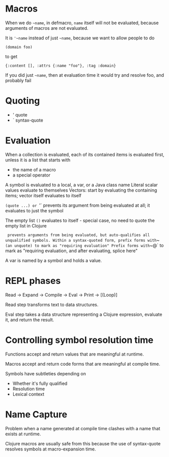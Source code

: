 # Macros

When we do `~name`, in defmacro, `name` itself will not be evaluated,
because arguments of macros are not evaluated.

It is `'~name` instead of just `~name`, because we want to allow people to do

```
(domain foo)
```

to get

```
{:content [], :attrs {:name "foo"}, :tag :domain}
```

If you did just `~name`, then at evaluation time it would try and resolve foo,
and probably fail

# Quoting

+ ' quote
+ ` syntax-quote

# Evaluation

When a collection is evaluated, each of its contained items is evaluated first,
unless it is a list that starts with
+ the name of a macro
+ a special operator

A symbol is evaluated to a local, a var, or a Java class name
Literal scalar values evaluate to themselves
Vectors: start by evaluating the containing items; vector itself evaluates to itself

`(quote ...) or `'` prevents its argument from being evaluated at all;
it evaluates to just the symbol

The empty list `()` evaluates to itself - special case,
no need to quote the empty list in Clojure

` ` ` prevents arguments from being evaluated, but auto-qualifies all unqualified symbols.
Within a syntax-quoted form, prefix forms with `~` (an unquote) to mark as "requiring evaluation"
Prefix forms with `~@` to mark as "requiring evaluation, and after evaluating, splice here"

A var is named by a symbol and holds a value.

# REPL phases

Read -> Expand -> Compile -> Eval -> Print -> [(Loop)]

Read step transforms text to data structures.

Eval step takes a data structure representing a Clojure expression,
evaluate it, and return the result.

# Controlling symbol resolution time

Functions accept and return values that are meaningful at runtime.

Macros accept and return code forms that are meaningful at compile time.

Symbols have subtleties depending on
+ Whether it's fully qualified
+ Resolution time
+ Lexical context

# Name Capture

Problem when a name generated at compile time clashes with a name that exists at runtime.

Clojure macros are usually safe from this because the use of syntax-quote resolves symbols
at macro-expansion time.
